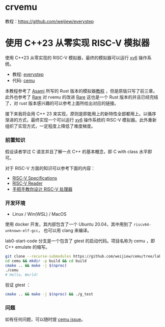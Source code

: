 # crvemu

教程：https://github.com/weijiew/everystep

# 使用 C++23 从零实现 RISC-V 模拟器

使用 C++23 从零实现的 RISC-V 模拟器，最终的模拟器可以运行 [xv6](https://pdos.csail.mit.edu/6.828/2012/xv6.html) 操作系统。

- 教程: [everystep](https://github.com/weijiew/everystep)
- 代码: [cemu](https://github.com/weijiew/cemu)

本教程参考了 [Asami](https://github.com/d0iasm) 所写的 Rust 版本的模拟器[教程](https://book.rvemu.app/) ，但是原版只写了前三章。此外也参考了 [Rare](https://github.com/siriusdemon/Rare) 对 rvemu 的改进 [Rare](https://siriusdemon.github.io/Rare/) 这也是一个 Rust 版本的并且已经完结了，对 rust 版本感兴趣的可以参考上面所给出对应的链接。

接下来我将会用 C++ 23 来实现，原则是即能用上的新特性全部都用上。以循序渐进的方式，最终实现一个可以运行 [xv6](https://pdos.csail.mit.edu/6.828/2012/xv6.html) 操作系统的 RISC-V 模拟器。此外重新组织了实现方式，一定程度上降低了难度梯度。

### 前置知识

假设读者学过 C 语言并且了解一点 C++ 的基本概念，即 C with class 水平即可。

对于 RISC-V 方面的知识可以参考下面的内容：

- [RISC-V Specifications](https://riscv.org/technical/specifications/)
- [RISC-V Reader](https://zh.webbooksnow.art/dl/16429281/d4417e)
- [手把手教你设计 RISC-V 处理器](https://zh.webbooksnow.art/book/18067855/bd7a8a)

### 开发环境

- Linux / Win(WSL) / MacOS

使用 docker 开发，其内部包含了一个 Ubuntu 20.04，其中用到了 `riscv64-unknown-elf-gcc`， 也可以用 clang 来编译。

lab0-start-code 分支是一个包含了 gtest 的启动代码。项目名称为 cemu ，即 C++ emulate 的缩写。

```sh
git clone --recurse-submodules https://github.com/weijiew/cemu/tree/lab0-start-code
cd cemu && mkdir -p build && cd build
cmake .. && make -j $(nproc)
./cemu
# Hello, World!
```

验证 gtest ：

```sh
cmake .. && make -j $(nproc) && ./g_test
```

### 问题

如有任何问题，可以随时提 [cemu issue](https://github.com/weijiew/cemu/issue)。